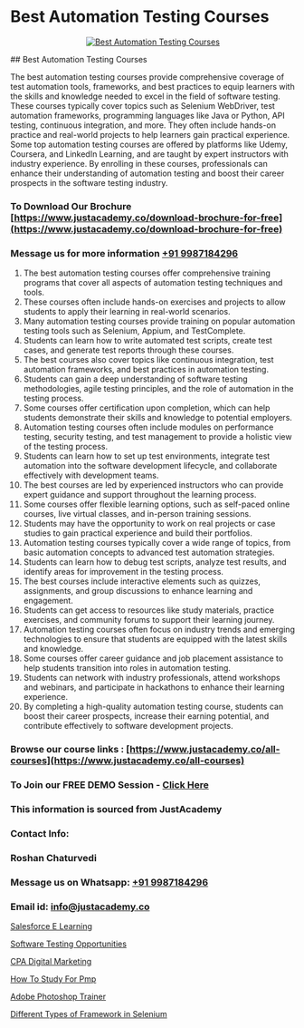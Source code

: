 # Best Automation Testing Courses

<p align="center">
  <a href="https://justacademy.co/program-detail/software-testing">
    <img src="https://justacademy.co/storage2/program_images/1704700438.webp" alt="Best Automation Testing Courses">
  </a>
</p>
## Best Automation Testing Courses

The best automation testing courses provide comprehensive coverage of test automation tools, frameworks, and best practices to equip learners with the skills and knowledge needed to excel in the field of software testing. These courses typically cover topics such as Selenium WebDriver, test automation frameworks, programming languages like Java or Python, API testing, continuous integration, and more. They often include hands-on practice and real-world projects to help learners gain practical experience. Some top automation testing courses are offered by platforms like Udemy, Coursera, and LinkedIn Learning, and are taught by expert instructors with industry experience. By enrolling in these courses, professionals can enhance their understanding of automation testing and boost their career prospects in the software testing industry.
### To Download Our Brochure [https://www.justacademy.co/download-brochure-for-free](https://www.justacademy.co/download-brochure-for-free)
### Message us for more information [+91 9987184296](https://api.whatsapp.com/send?phone=919987184296)
1) The best automation testing courses offer comprehensive training programs that cover all aspects of automation testing techniques and tools.
2) These courses often include hands-on exercises and projects to allow students to apply their learning in real-world scenarios.
3) Many automation testing courses provide training on popular automation testing tools such as Selenium, Appium, and TestComplete.
4) Students can learn how to write automated test scripts, create test cases, and generate test reports through these courses.
5) The best courses also cover topics like continuous integration, test automation frameworks, and best practices in automation testing.
6) Students can gain a deep understanding of software testing methodologies, agile testing principles, and the role of automation in the testing process.
7) Some courses offer certification upon completion, which can help students demonstrate their skills and knowledge to potential employers.
8) Automation testing courses often include modules on performance testing, security testing, and test management to provide a holistic view of the testing process.
9) Students can learn how to set up test environments, integrate test automation into the software development lifecycle, and collaborate effectively with development teams.
10) The best courses are led by experienced instructors who can provide expert guidance and support throughout the learning process.
11) Some courses offer flexible learning options, such as self-paced online courses, live virtual classes, and in-person training sessions.
12) Students may have the opportunity to work on real projects or case studies to gain practical experience and build their portfolios.
13) Automation testing courses typically cover a wide range of topics, from basic automation concepts to advanced test automation strategies.
14) Students can learn how to debug test scripts, analyze test results, and identify areas for improvement in the testing process.
15) The best courses include interactive elements such as quizzes, assignments, and group discussions to enhance learning and engagement.
16) Students can get access to resources like study materials, practice exercises, and community forums to support their learning journey.
17) Automation testing courses often focus on industry trends and emerging technologies to ensure that students are equipped with the latest skills and knowledge.
18) Some courses offer career guidance and job placement assistance to help students transition into roles in automation testing.
19) Students can network with industry professionals, attend workshops and webinars, and participate in hackathons to enhance their learning experience.
20) By completing a high-quality automation testing course, students can boost their career prospects, increase their earning potential, and contribute effectively to software development projects.

### Browse our course links : [https://www.justacademy.co/all-courses](https://www.justacademy.co/all-courses) 
### To Join our FREE DEMO Session - [Click Here](https://www.justacademy.co/register-for-course-demo)


### This information is sourced from JustAcademy
### Contact Info:
### Roshan Chaturvedi
### Message us on Whatsapp: [+91 9987184296](https://api.whatsapp.com/send?phone=919987184296)
### Email id: [info@justacademy.co](mailto:info@justacademy.co)
                
[Salesforce E Learning](https://www.linkedin.com/pulse/salesforce-e-learning-justacademy-ahmedabad-ihfje?trackingId=JTfIHuEQ4aJxdsCXamoCyg%3D%3D&lipi=urn%3Ali%3Apage%3Ad_flagship3_company_admin%3BejZbnVSUSciRC3KGqYoFiw%3D%3D)

[Software Testing Opportunities](https://www.linkedin.com/pulse/software-testing-opportunities-justacademy-adelaide-9vkoe?trackingId=oiux8gi%2BR5k7ow5kWfm8jg%3D%3D&lipi=urn%3Ali%3Apage%3Ad_flagship3_company_admin%3BjDYsWr0aQR2yHBC6CP6BGg%3D%3D)

[CPA Digital Marketing](https://medium.com/@justacademytraining/cpa-digital-marketing-65c87bac629e)

[How To Study For Pmp](https://medium.com/@kamblerajas684/how-to-study-for-pmp-e121076635b9)

[Adobe Photoshop Trainer](https://justacademyin.github.io/justacademy/adobe-photoshop-trainer)

[Different Types of Framework in Selenium](https://justacademyin.github.io/justacademy/different-types-of-framework-in-selenium)

